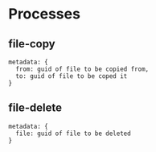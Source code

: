 # Processes

## file-copy

```
metadata: {
  from: guid of file to be copied from,
  to: guid of file to be coped it
}
```

## file-delete

```
metadata: {
  file: guid of file to be deleted
}
```